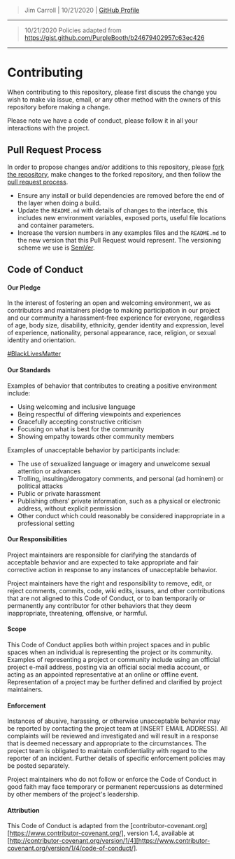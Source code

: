 > Jim Carroll |
> 10/21/2020 |
> [GitHub Profile](https://github.com/pulamusic)

---

> 10/21/2020 Policies adapted from https://gist.github.com/PurpleBooth/b24679402957c63ec426

---

# Contributing

When contributing to this repository, please first discuss the change you wish to make via issue, email, or any other method with the owners of this repository before making a change.

Please note we have a code of conduct, please follow it in all your interactions with the project.

## Pull Request Process

In order to propose changes and/or additions to this repository, please [fork the repository](https://docs.github.com/en/free-pro-team@latest/github/collaborating-with-issues-and-pull-requests/working-with-forks), make changes to the forked repository, and then follow the [pull request process](https://docs.github.com/en/free-pro-team@latest/github/collaborating-with-issues-and-pull-requests/proposing-changes-to-your-work-with-pull-requests).
* Ensure any install or build dependencies are removed before the end of the layer when doing a build.
* Update the `README.md` with details of changes to the interface, this includes new environment variables, exposed ports, useful file locations and container parameters.
* Increase the version numbers in any examples files and the `README.md` to the new version that this Pull Request would represent. The versioning scheme we use is [SemVer](http://semver.org/).

## Code of Conduct

#### Our Pledge

In the interest of fostering an open and welcoming environment, we as contributors and maintainers pledge to making participation in our project and our community a harassment-free experience for everyone, regardless of age, body size, disability, ethnicity, gender identity and expression, level of experience, nationality, personal appearance, race, religion, or sexual identity and orientation.

[#BlackLivesMatter](https://twitter.com/search?q=%23BlackLivesMatter&src=typeahead_click)

#### Our Standards

Examples of behavior that contributes to creating a positive environment include:
* Using welcoming and inclusive language
* Being respectful of differing viewpoints and experiences
* Gracefully accepting constructive criticism
* Focusing on what is best for the community
* Showing empathy towards other community members

Examples of unacceptable behavior by participants include:
* The use of sexualized language or imagery and unwelcome sexual attention or advances
* Trolling, insulting/derogatory comments, and personal (ad hominem) or political attacks
* Public or private harassment
* Publishing others' private information, such as a physical or electronic address, without explicit permission
* Other conduct which could reasonably be considered inappropriate in a professional setting

#### Our Responsibilities

Project maintainers are responsible for clarifying the standards of acceptable behavior and are expected to take appropriate and fair corrective action in response to any instances of unacceptable behavior.

Project maintainers have the right and responsibility to remove, edit, or reject comments, commits, code, wiki edits, issues, and other contributions that are not aligned to this Code of Conduct, or to ban temporarily or permanently any contributor for other behaviors that they deem inappropriate, threatening, offensive, or harmful.

#### Scope

This Code of Conduct applies both within project spaces and in public spaces when an individual is representing the project or its community. Examples of representing a project or community include using an official project e-mail address, posting via an official social media account, or acting as an appointed representative at an online or offline event. Representation of a project may be further defined and clarified by project maintainers.

#### Enforcement

Instances of abusive, harassing, or otherwise unacceptable behavior may be reported by contacting the project team at [INSERT EMAIL ADDRESS]. All complaints will be reviewed and investigated and will result in a response that is deemed necessary and appropriate to the circumstances. The project team is obligated to maintain confidentiality with regard to the reporter of an incident. Further details of specific enforcement policies may be posted separately.

Project maintainers who do not follow or enforce the Code of Conduct in good faith may face temporary or permanent repercussions as determined by other members of the project's leadership.

#### Attribution

This Code of Conduct is adapted from the [contributor-covenant.org][https://www.contributor-covenant.org/], version 1.4, available at [http://contributor-covenant.org/version/1/4][https://www.contributor-covenant.org/version/1/4/code-of-conduct/].
